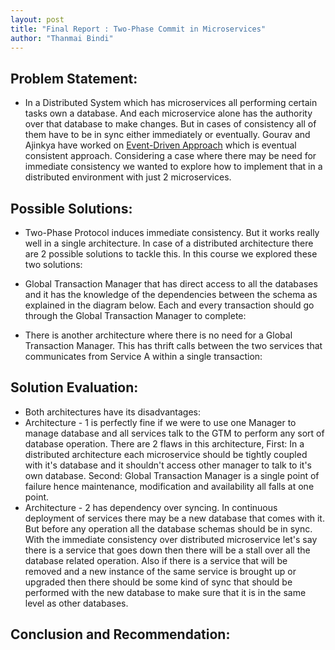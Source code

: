 ```yaml
---
layout: post
title: "Final Report : Two-Phase Commit in Microservices"
author: "Thanmai Bindi"
---
```


## Problem Statement:
- In a Distributed System which has microservices all performing certain tasks own a database. And each microservice alone has the authority over that database to make changes. But in cases of consistency all of them have to be in sync either immediately or eventually. Gourav and Ajinkya have worked on [Event-Driven Approach](https://gouravshenoy.github.io/apache-airavata/spring17/2017/04/20/final-report.html) which is eventual consistent approach. Considering a case where there may be need for immediate consistency we wanted to explore how to implement that in a distributed environment with just 2 microservices. 

## Possible Solutions:
- Two-Phase Protocol induces immediate consistency. But it works really well in a single architecture. In case of a distributed architecture there are 2 possible solutions to tackle this. In this course we explored these two solutions: 
- Global Transaction Manager that has direct access to all the databases and it has the knowledge of the dependencies between the schema as explained in the diagram below. Each and every transaction should go through the Global Transaction Manager to complete:

- There is another architecture where there is no need for a Global Transaction Manager. This has thrift calls between the two services that communicates from Service A within a single transaction:


## Solution Evaluation:
- Both architectures have its disadvantages:
- Architecture - 1 is perfectly fine if we were to use one Manager to manage database and all services talk to the GTM to perform any sort of database operation. There are 2 flaws in this architecture, First: In a distributed architecture each microservice should be tightly coupled with it's database and it shouldn't access other manager to talk to it's own database. Second: Global Transaction Manager is a single point of failure hence maintenance, modification and availability all falls at one point.
- Architecture - 2 has dependency over syncing. In continuous deployment of services there may be a new database that comes with it. But before any operation all the database schemas should be in sync. With the immediate consistency over distributed microservice let's say there is a service that goes down then there will be a stall over all the database related operation. Also if there is a service that will be removed and a new instance of the same service is brought up or upgraded then there should be some kind of sync that should be performed with the new database to make sure that it is in the same level as other databases.

## Conclusion and Recommendation:
